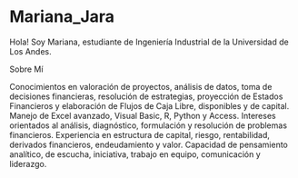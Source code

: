 # Mariana_Jara

Hola! Soy Mariana, estudiante de Ingeniería Industrial de la Universidad de Los Andes. 
 
Sobre Mí
 
Conocimientos en valoración de proyectos, análisis de datos, toma de decisiones financieras, resolución de estrategias, proyección de Estados Financieros y elaboración de Flujos de Caja Libre, disponibles y de capital. Manejo de Excel avanzado, Visual Basic, R, Python y Access. Intereses orientados al análisis, diagnóstico, formulación y resolución de problemas financieros. Experiencia en estructura de capital, riesgo, rentabilidad, derivados financieros, endeudamiento y valor. Capacidad de pensamiento analítico, de escucha, iniciativa, trabajo en equipo, comunicación y liderazgo. 
